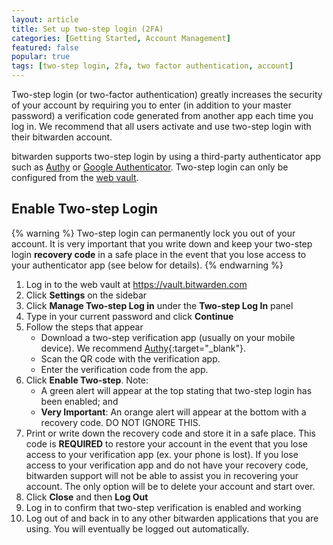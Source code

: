 ```yaml
---
layout: article
title: Set up two-step login (2FA)
categories: [Getting Started, Account Management]
featured: false
popular: true
tags: [two-step login, 2fa, two factor authentication, account]
---
```


Two-step login (or two-factor authentication) greatly increases the security of your account by requiring you to enter (in addition to your master password) a verification code generated from another app each time you log in. We recommend that all users activate and use two-step login with their bitwarden account.

bitwarden supports two-step login by using a third-party authenticator app such as [Authy](https://authy.com/) or [Google Authenticator](https://support.google.com/accounts/answer/1066447?hl=en). Two-step login can only be configured from the [web vault](https://vault.bitwarden.com).

## Enable Two-step Login

{% warning %}
Two-step login can permanently lock you out of your account. It is very important that you write down and keep your two-step login **recovery code** in a safe place in the event that you lose access to your authenticator app (see below for details).
{% endwarning %}

1. Log in to the web vault at <https://vault.bitwarden.com>
2. Click **Settings** on the sidebar 
3. Click **Manage Two-step Log in** under the **Two-step Log In** panel  
4. Type in your current password and click **Continue**
5. Follow the steps that appear
   - Download a two-step verification app (usually on your mobile device). We recommend [Authy](https://authy.com/){:target="_blank"}.
   - Scan the QR code with the verification app.
   - Enter the verification code from the app.
6. Click **Enable Two-step**. Note:
   - A green alert will appear at the top stating that two-step login has been enabled; and
   - **Very Important**: An orange alert will appear at the bottom with a recovery code. DO NOT IGNORE THIS.
7. Print or write down the recovery code and store it in a safe place. This code is **REQUIRED** to restore your account in the event that you lose access to your verification app (ex. your phone is lost). If you lose access to your verification app and do not have your recovery code, bitwarden support will not be able to assist you in recovering your account. The only option will be to delete your account and start over.
8. Click **Close** and then **Log Out**
9. Log in to confirm that two-step verification is enabled and working
10. Log out of and back in to any other bitwarden applications that you are using. You will eventually be logged out automatically.
